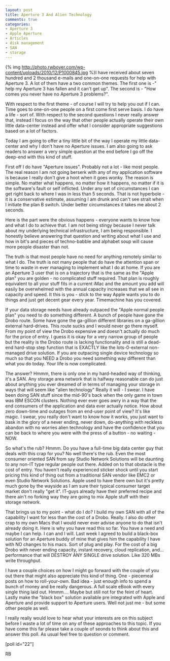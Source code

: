 ```yaml
---
layout: post
title: Aperture 3 And Alien Technology
comments: true
categories:
- Aperture 3
- Apple Aperture
- Articles
- disk management
- SAN
- storage
---
```

{% img http://photo.rwboyer.com/wp-content/uploads/2010/12/P1000845.jpg %}I have received about seven hundred and 2 thousand e-mails and one-on-one requests for help with Aperture 3. A lot of them have a two common themes. The first one is -" help my Aperture 3 has fallen and it can't get up". The second is - "How comes you never have no Aperture 3 problems?".

With respect to the first theme - of course I will try to help you out if I can. Time goes to one-on-one people on a first come first serve basis. I do have a life - sort of. With respect to the second questions I never really answer that, instead I focus on the way that other people actually operate their own little data-center instead and offer what I consider appropriate suggestions based on a lot of factors.

Today I am going to offer a tiny little bit of the way I operate my little data-center and why I don't have no Aperture issues. I am also going to ask readers to answer a very simple question at the end before I go off the deep-end with this kind of stuff.

First off I do have "Aperture issues". Probably not a lot - like most people. The real reason I am not going berserk with any of my application software is because I really don't give a hoot when it goes wonky. The reason is simple. No matter what happens, no matter how it happens, no matter if it is the software's fault or self inflicted. Under any set of circumstances I can get right back to where I was in less than 5 seconds. That is not hyperbole - it is a conservative estimate, assuming I am drunk and can't see strait when I initiate the plan B switch. Under better circumstances it takes me about 2 seconds.

Here is the part were the obvious happens - everyone wants to know how and what I do to achieve that. I am not being stingy because I never talk about my underlying technical infrastructure, I am being responsible. I honestly believe answering that question and writing about what I use and how in bit's and pieces of techno-babble and alphabet soup will cause more people disaster than not.

The truth is that most people have no need for anything remotely similar to what I do. The truth is not many people that do have the attention span or time to waste in ever managing to implement what I do at home. If you are an Aperture 3 user that is on a trajectory that is the same as the "Apple plan" you are golden - no complicated stuff required. That plan is roughly equivalent to all your stuff fits in a current iMac and the amount you add will easily be overwhelmed with the annual capacity increases that we all see in capacity and speed. It this is you - stick to the way Apple wants you to do things and just get decent gear every year. Timemachine has you covered.

If your data storage needs have already outpaced the "Apple normal people plan" you need to do something different. A bunch of people have gone the Drobo route. Some have gone the ga-gillion different libraries on a ga-gillion external hard-drives. This route sucks and I would never go there myself. From my point of view the Drobo expensive and doesn't actually do much for the price of entry. I guess it is okay for a very narrow group of people but the reality is the Drobo route is lacking functionality and is still a dead-end hard-stop step function that is EXACTLY like the lots-0-external non-managed drive solution. If you are outpacing single device technology so much so that you NEED a Drobo you need something way different than what you do today. Your life is now complicated.

The answer? Hmmm, there is only one in my hard-headed way of thinking, it's a SAN. Any storage area network that is halfway reasonable can do just about anything you ever dreamed of in terms of managing your storage in ways that will seem like "alien technology" Really it will - I swear. I have been doing SAN stuff since the mid-90's back when the only game in town was IBM ESCON clusters. Nothing ever ever goes awry in a way that the end consumers of the application and data ever actually notice. How about zero down-time and outages from an end-user point of view? It's like magic. I swear, you really don't want to know how it works, you just want to bask in the glory of a never ending, never down, do-anything with reckless abandon with no worries alien technology and have the confidence that you can be back to where you were with the press of a button - no waiting - NOW.

So what's the rub? Hmmm. Do you have a full-time big data center guy that deals with this crap for you? No well there's the rub. Even the most consumer oriented SAN from say Studio Network Solutions will be daunting to any non-IT type regular people out there. Added on to that obstacle is the cost of entry. You haven't really experienced sticker shock until you start pricing this kind of thing out from a traditional SAN vendor like EMC2 or even Studio Network Solutions. Apple used to have there own but it's pretty much gone by the wayside as I am sure their typical consumer target market don't really "get it". IT-guys already have their preferred recipe and there ain't no forking way they are going to mix Apple stuff with their storage network.

That brings us to my point - what do I do? I build my own SAN with all of the capability I want for less than the cost of a Drobo. Really. I also do other crap to my own Macs that I would never ever advise anyone to do that isn't already doing it. Here is why you have read this so far. You have a need and maybe I can help. I can and I will. Last week I agreed to build a black-box solution for an Aperture buddy of mine that gives him the capability I have with NO changes to his macs. Sort of plug and play. For the cost of a big Drobo with never ending capacity, instant recovery, cloud replication, and... performance that will DESTROY ANY SINGLE drive solution. Like 320 MBs write throughput.

I have a couple choices on how I might go forward with the couple of you out there that might also appreciate this kind of thing. One - piecemeal posts on how to roll-your-own. Bad idea - just enough info to spend a bunch of money and be really dangerous. A full scale eBook with every single thing laid out. Hmmm.... Maybe but still not for the feint of heart. Lastly make the "black box" solution available pre integrated with Apple and Aperture and provide support to Aperture users. Well not just me - but some other people as well.

I really really would love to hear what your interests are on this subject before I waste a lot of time on any of these approaches to this topic. If you have come this far please take a couple of seonds to think about this and answer this poll. As usual feel free to question or comment.

[poll id="22"]

RB